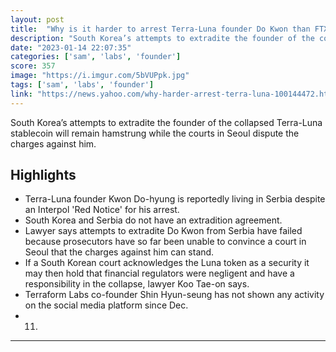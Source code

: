 ```yaml
---
layout: post
title:  "Why is it harder to arrest Terra-Luna founder Do Kwon than FTX’s Sam Bankman-Fried?"
description: "South Korea’s attempts to extradite the founder of the collapsed Terra-Luna stablecoin will remain hamstrung while the courts in Seoul dispute the charges against him."
date: "2023-01-14 22:07:35"
categories: ['sam', 'labs', 'founder']
score: 357
image: "https://i.imgur.com/5bVUPpk.jpg"
tags: ['sam', 'labs', 'founder']
link: "https://news.yahoo.com/why-harder-arrest-terra-luna-100144472.html?guccounter=1&amp;guce_referrer=aHR0cHM6Ly9kdWNrZHVja2dvLmNvbS8&amp;guce_referrer_sig=AQAAANx0gkdNge8prPV0BpjTzmUmKSQhYp_IzfRp5j7nCmKs4TQi1_lT09oKMCRePVWDcXcetylJOq_IvDRZ7cfuXOanqpuqyOYa3rmXnB6FQtbFR4t0PpC1PsmfkRE_TkDaXejoj8Kwsdoffe0iBWaFYvaI5FDo2hCxFYHQ5UDS65rP"
---
```


South Korea’s attempts to extradite the founder of the collapsed Terra-Luna stablecoin will remain hamstrung while the courts in Seoul dispute the charges against him.

## Highlights

- Terra-Luna founder Kwon Do-hyung is reportedly living in Serbia despite an Interpol 'Red Notice' for his arrest.
- South Korea and Serbia do not have an extradition agreement.
- Lawyer says attempts to extradite Do Kwon from Serbia have failed because prosecutors have so far been unable to convince a court in Seoul that the charges against him can stand.
- If a South Korean court acknowledges the Luna token as a security it may then hold that financial regulators were negligent and have a responsibility in the collapse, lawyer Koo Tae-on says.
- Terraform Labs co-founder Shin Hyun-seung has not shown any activity on the social media platform since Dec.
- 11.

---
